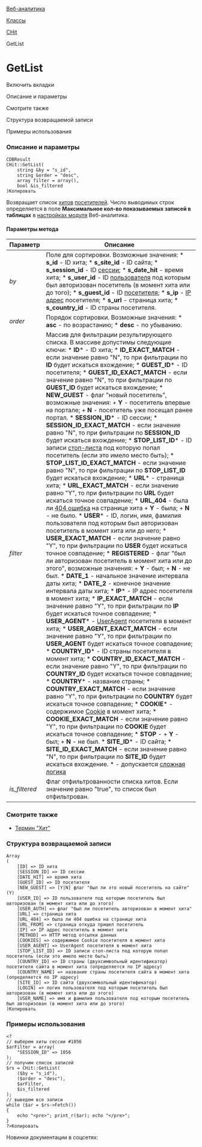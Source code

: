[Веб-аналитика](/api_help/statistic/index.php)

[Классы](/api_help/statistic/classes/index.php)

[CHit](/api_help/statistic/classes/chit/index.php)

GetList

GetList
=======

Включить вкладки

Описание и параметры

Смотрите также

Структура возвращаемой записи

Примеры использования

### Описание и параметры

```
CDBResult
CHit::GetList(
	string &by = "s_id",
	string &order = "desc",
	array filter = array(),
	bool &is_filtered
)Копировать
```

Возвращает список [хитов](/api_help/statistic/terms.php#hit) [посетителей](/api_help/statistic/terms.php#guest). Число выводимых строк определяется в поле **Максимальное кол-во показываемых записей в таблицах** в [настройках модуля](http://dev.1c-bitrix.ru/user_help/statistic/settings.php) Веб-аналитика.

#### Параметры метода

| Параметр | Описание |
| --- | --- |
| *by* | Поле для сортировки. Возможные значения:  * **s\_id** - ID хита; * **s\_site\_id** - ID сайта; * **s\_session\_id** - ID [сессии](/api_help/statistic/terms.php#session); * **s\_date\_hit** - время хита; * **s\_user\_id** - ID [пользователя](/api_help/statistic/terms.php#user) под которым был авторизован посетитель (в момент хита или до того); * **s\_guest\_id** - ID [посетителя](/api_help/statistic/terms.php#guest); * **s\_ip** - [IP адрес](/api_help/statistic/terms.php#ip) посетителя; * **s\_url** - страница хита; * **s\_country\_id** - ID страны посетителя. |
| *оrder* | Порядок сортировки. Возможные значения:  * **asc** - по возрастанию; * **desc** - по убыванию. |
| *filter* | Массив для фильтрации результирующего списка. В массиве допустимы следующие ключи:  * **ID**\* - ID хита; * **ID\_EXACT\_MATCH** - если значение равно "N", то при фильтрации по **ID** будет искаться вхождение; * **GUEST\_ID**\* - ID посетителя; * **GUEST\_ID\_EXACT\_MATCH** - если значение равно "N", то при фильтрации по **GUEST\_ID** будет искаться вхождение; * **NEW\_GUEST** - флаг "новый посетитель", возможные значения:   + **Y** - посетитель впервые на портале;   + **N** - посетитель уже посещал ранее портал. * **SESSION\_ID**\* - ID сессии; * **SESSION\_ID\_EXACT\_MATCH** - если значение равно "N", то при фильтрации по **SESSION\_ID** будет искаться вхождение; * **STOP\_LIST\_ID**\* - ID записи [стоп-листа](/api_help/statistic/terms.php#stop_list) под которую попал посетитель (если это имело место быть); * **STOP\_LIST\_ID\_EXACT\_MATCH** - если значение равно "N", то при фильтрации по **STOP\_LIST\_ID** будет искаться вхождение; * **URL**\* - страница хита; * **URL\_EXACT\_MATCH** - если значение равно "Y", то при фильтрации по **URL** будет искаться точное совпадение; * **URL\_404** - была ли [404 ошибка](/api_help/statistic/terms.php#404) на странице хита   + **Y** - была;   + **N** - не было. * **USER**\* - ID, логин, имя, фамилия пользователя под которым был авторизован посетитель в момент хита или до него; * **USER\_EXACT\_MATCH** - если значение равно "Y", то при фильтрации по **USER** будет искаться точное совпадение; * **REGISTERED** - флаг "был ли авторизован посетитель в момент хита или до этого", возможные значения:   + **Y** - был;   + **N** - не был. * **DATE\_1** - начальное значение интервала даты хита; * **DATE\_2** - конечное значение интервала даты хита; * **IP**\* - IP адрес посетителя в момент хита; * **IP\_EXACT\_MATCH** - если значение равно "Y", то при фильтрации по **IP** будет искаться точное совпадение; * **USER\_AGENT**\* - [UserAgent](/api_help/statistic/terms.php#user_agent) посетителя в момент хита; * **USER\_AGENT\_EXACT\_MATCH** - если значение равно "Y", то при фильтрации по **USER\_AGENT** будет искаться точное совпадение; * **COUNTRY\_ID**\* - ID страны посетителя в момент хита; * **COUNTRY\_ID\_EXACT\_MATCH** - если значение равно "Y", то при фильтрации по **COUNTRY\_ID** будет искаться точное совпадение; * **COUNTRY**\* - название страны; * **COUNTRY\_EXACT\_MATCH** - если значение равно "Y", то при фильтрации по **COUNTRY** будет искаться точное совпадение; * **COOKIE**\* - содержимое [Cookie](/api_help/statistic/terms.php#cookie) в момент хита; * **COOKIE\_EXACT\_MATCH** - если значение равно "Y", то при фильтрации по **COOKIE** будет искаться точное совпадение; * **STOP** -   + **Y** - был;   + **N** - не был. * **SITE\_ID**\* - ID сайта; * **SITE\_ID\_EXACT\_MATCH** - если значение равно "N", то при фильтрации по **SITE\_ID** будет искаться вхождение.    \* - допускается [сложная логика](/api_help/main/general/filter.php) |
| *is\_filtered* | Флаг отфильтрованности списка хитов. Если значение равно "true", то список был отфильтрован. |

### Смотрите также

* [Термин "Хит"](/api_help/statistic/terms.php#hit)

### Структура возвращаемой записи

```
Array
(
	[ID] => ID хита
	[SESSION_ID] => ID сессии
	[DATE_HIT] => время хита
	[GUEST_ID] => ID посетителя
	[NEW_GUEST] => [Y|N] флаг "был ли это новый посетитель на сайте" (Y) 
	[USER_ID] => ID пользователя под которым посетитель был авторизован (в момент хита или до этого)
	[USER_AUTH] => флаг "был ли посетитель авторизован в момент хита"
	[URL] => страница хита
	[URL_404] => была ли 404 ошибка на странице хита
	[URL_FROM] => страница откуда пришел посетитель
	[IP] => IP адрес посетитель в момент хита
	[METHOD] => HTTP метод отсылки данных
	[COOKIES] => содержимое Cookie посетителя в момент хита
	[USER_AGENT] => UserAgent посетителя в момент хита
	[STOP_LIST_ID] => ID записи стоп-листа под которую попал посетитель (если это имело место быть)
	[COUNTRY_ID] => ID страны (двухсимвольный идентификатор) посетителя сайта в момент хита (определяется по IP адресу)
	[COUNTRY_NAME] => название страны посетителя сайта в момент хита (определяется по IP адресу)
	[SITE_ID] => ID сайта (двухсимвольный идентификатор)
	[LOGIN] => логин пользователя под которым посетитель был авторизован (в момент хита или до этого)
	[USER_NAME] => имя и фамилия пользователя под которым посетитель был авторизован (в момент хита или до этого)
)Копировать
```

### Примеры использования

```
<?
// выберем хиты сессии #1056
$arFilter = array(
	"SESSION_ID" => 1056
);
// получим список записей
$rs = CHit::GetList(
	($by = "s_id"), 
	($order = "desc"), 
	$arFilter, 
	$is_filtered
);
// выведем все записи
while ($ar = $rs->Fetch())
{
	echo "<pre>"; print_r($ar); echo "</pre>";    
}
?>Копировать
```

Новинки документации в соцсетях: